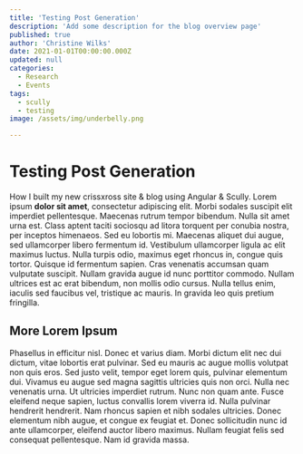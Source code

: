```yaml
---
title: 'Testing Post Generation'
description: 'Add some description for the blog overview page'
published: true
author: 'Christine Wilks'
date: 2021-01-01T00:00:00.000Z
updated: null
categories:
  - Research
  - Events
tags:
  - scully
  - testing
image: /assets/img/underbelly.png

---
```


# Testing Post Generation

How I built my new crissxross site & blog using Angular & Scully. Lorem ipsum **dolor sit amet**, consectetur adipiscing elit. Morbi sodales suscipit elit imperdiet pellentesque. Maecenas rutrum tempor bibendum. Nulla sit amet urna est. Class aptent taciti sociosqu ad litora torquent per conubia nostra, per inceptos himenaeos. Sed eu lobortis mi. Maecenas aliquet dui augue, sed ullamcorper libero fermentum id. Vestibulum ullamcorper ligula ac elit maximus luctus. Nulla turpis odio, maximus eget rhoncus in, congue quis tortor. Quisque id fermentum sapien. Cras venenatis accumsan quam vulputate suscipit. Nullam gravida augue id nunc porttitor commodo. Nullam ultrices est ac erat bibendum, non mollis odio cursus. Nulla tellus enim, iaculis sed faucibus vel, tristique ac mauris. In gravida leo quis pretium fringilla.

## More Lorem Ipsum

Phasellus in efficitur nisl. Donec et varius diam. Morbi dictum elit nec dui dictum, vitae lobortis erat pulvinar. Sed eu mauris ac augue mollis volutpat non quis eros. Sed justo velit, tempor eget lorem quis, pulvinar elementum dui. Vivamus eu augue sed magna sagittis ultricies quis non orci. Nulla nec venenatis urna. Ut ultricies imperdiet rutrum. Nunc non quam ante. Fusce eleifend neque sapien, luctus convallis lorem viverra id. Nulla pulvinar hendrerit hendrerit. Nam rhoncus sapien et nibh sodales ultricies. Donec elementum nibh augue, et congue ex feugiat et. Donec sollicitudin nunc id ante ullamcorper, eleifend auctor libero maximus. Nullam feugiat felis sed consequat pellentesque. Nam id gravida massa.
